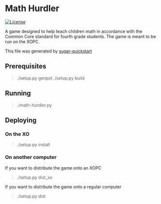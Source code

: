 Math Hurdler
============

[![License](http://img.shields.io/:license-mit-blue.svg?style=flat-square)](http://badges.mit-license.org)

A game designed to help teach children math in accordance with the Common Core standard for fourth grade students. The game is meant to be run on the XOPC.

This file was generated by [sugar-quickstart](https://github.com/liam-middlebrook/sugar-quickstart)

## Prerequisites

>   ./setup.py genpot
>   ./setup.py build

## Running

>   ./math-hurdler.py

## Deploying

### On the XO

>   ./setup.py install

### On another computer

If you want to distribute the game onto an XOPC

>   ./setup.py dist_xo

If you want to distribute the game onto a regular computer

>   ./setup.py dist
